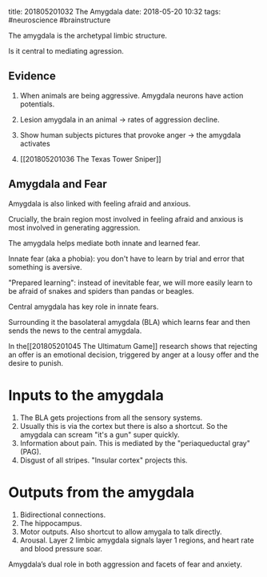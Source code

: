 title: 201805201032 The Amygdala
date: 2018-05-20 10:32
tags:  #neuroscience #brainstructure

The amygdala is the archetypal limbic structure.

Is it central to mediating agression.

## Evidence
1. When animals are being aggressive. Amygdala neurons have action potentials.

2. Lesion amygdala in an animal -> rates of aggression decline.

3. Show human subjects pictures that provoke anger -> the amygdala activates

4. [[201805201036 The Texas Tower Sniper]]

## Amygdala and Fear
Amygdala is also linked with feeling afraid and anxious.

Crucially, the brain region most involved in feeling afraid and anxious is most involved in generating aggression.

The amygdala helps mediate both innate and learned fear.

Innate fear (aka a phobia): you don't have to learn by trial and error that something is aversive.

"Prepared learning": instead of inevitable fear, we will more easily learn to be afraid of snakes and spiders than pandas or beagles.

Central amygdala has key role in innate fears.

Surrounding it the basolateral amygdala (BLA) which learns fear and then sends the news to the central amygdala.

In the[[201805201045 The Ultimatum Game]] research shows that rejecting an offer is an emotional decision, triggered by anger at a lousy offer and the desire to punish.

# Inputs to the amygdala
1. The BLA gets projections from all the sensory systems.
2. Usually this is via the cortex but there is also a shortcut. So the amygdala can scream "it's a gun" super quickly.
3. Information about pain. This is mediated by the "periaqueductal gray" (PAG).
4. Disgust of all stripes. "Insular cortex" projects this.

# Outputs from the amygdala
1. Bidirectional connections.
2. The hippocampus. 
3. Motor outputs. Also shortcut to allow amygala to talk directly.
4. Arousal. Layer 2 limbic amygdala signals layer 1 regions, and heart rate and blood pressure soar.


Amygdala’s dual role in both aggression and facets of fear and anxiety.